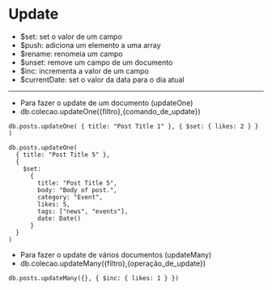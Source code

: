 # Update

* $set: set o valor de um campo
* $push: adiciona um elemento a uma array
* $rename: renomeia um campo
* $unset: remove um campo de um documento
* $inc: incrementa a valor de um campo
* $currentDate: set o valor da data para o dia atual

***

* Para fazer o update de um documento (updateOne)
* db.colecao.updateOne({filtro},{comando_de_update})

```
db.posts.updateOne( { title: "Post Title 1" }, { $set: { likes: 2 } } ) 
```

```
db.posts.updateOne( 
  { title: "Post Title 5" }, 
  {
    $set: 
      {
        title: "Post Title 5",
        body: "Body of post.",
        category: "Event",
        likes: 5,
        tags: ["news", "events"],
        date: Date()
      }
  }
)
```

* Para fazer o update de vários documentos (updateMany)
* db.colecao.updateMany({filtro},{operação_de_update})

```
db.posts.updateMany({}, { $inc: { likes: 1 } })
```